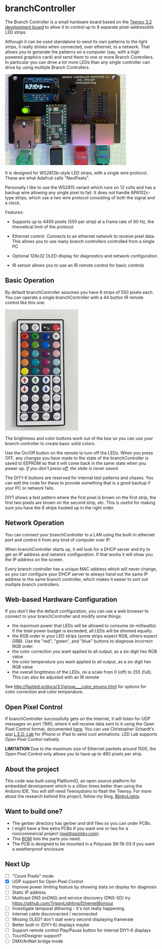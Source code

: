branchController
================

The Branch Controller is a small hardware board based on the [Teensy 3.2 development board](https://www.pjrc.com/store/teensy32.html) to allow it to control up to 8 separate pixel-addressible LED strips.

Although it can be used standalone to send its own patterns to the light strips, it really shines when connected, over ethernet, to a network. That allows you to generate the patterns on a computer (say, with a high powered graphics card) and send them to one or more Branch Controllers. In particular you can drive a lot more LEDs than any single controller can drive by using multiple Branch Controllers.

![Branch Controller](doc/BranchController.jpg)

It is designed for WS2812b-style LED strips, with a single wire protocol. These are what Adafruit calls "NeoPixels".

Personally I like to use the WS2815 variant which runs on 12 volts and has a backup wire allowing any single pixel to fail. It does *not* handle APA102c-type strips, which use a two wire protocol consisting of both the signal and a clock.

Features:

* Supports up to 4400 pixels (550 per strip) at a frame rate of 60 Hz, the theoretical limit of the protocol

* Ethernet control. Connects to an ethernet network to receive pixel data. This allows you to use many branch controllers controlled from a single PC

* Optional 128x32 OLED display for diagnostics and network configuration

* IR sensor allows you to use an IR remote control for basic controls

Basic Operation
---------------

By default branchController assumes you have 8 strips of 550 pixels each. You can operate a single branchController with a 44 button IR remote control like this one:

![44 button IR remote control](doc/44buttonIR.jpg)

The brightness and color buttons work out of the box so you can use your branch controller to create basic solid colors. 

Use the On/Off button on the remote to turn off the LEDs. When you press OFF, any changes you have made to the state of the branchController is saved to EEPROM so that it will come back in the same state when you power up. *If you don't press off, the state is never saved*.

The DIY1-6 buttons are reserved for internal test patterns and chases. You can edit the code for these to provide something that is a good backup if your PC or network fails.

DIY1 shows a test pattern where the first pixel is brown on the first strip, the first two pixels are brown on the second strip, etc. This is useful for making sure you have the 8 strips hooked up in the right order.

Network Operation
-----------------

You can connect your branchController to a LAN using the built-in ethernet port and control it from any kind of computer over IP.

When branchController starts up, it will look for a DHCP server and try to get an IP address and network configuration. If that works it will show you the IP address on the screen.

Every branch controller has a unique MAC address which will never change, so you can configure your DHCP server to always hand out the same IP address to the same branch controller, which makes it easier to sort out multiple branch controllers.

Web-based Hardware Configuration
--------------------------------

If you don't like the default configuration, you can use a web browser to connect to your
branchController and modify some things:

* the maximum power that LEDs will be allowed to consume (in milliwatts). If the total power budget is exceeded, all LEDs will be dimmed equally.
* the RGB order in your LED strips (some strips expect RGB, others expect GRB). Use the "red", "green", and "blue" buttons to diagnose incorrect RGB order.
* the color correction you want applied to all output, as a six digit hex RGB value
* the color temperature you want applied to all output, as a six digit hex RGB value
* the overall brightness of the LEDs, on a scale from 0 (off) to 255 (full). This can
  also be adjusted with an IR remote

See http://fastled.io/docs/3.1/group___color_enums.html for options for color correction and 
color temperature.


Open Pixel Control
------------------

If branchController successfully gets on the Internet, it will listen for UDP messages on port 7890, where it will receive data sent to it using the Open Pixel Control format, documented [here](http://openpixelcontrol.org/). You can use Christopher Schardt's app [L.E.D. Lab](https://apps.apple.com/us/app/l-e-d-lab/id832042156) for iPhone or iPad to send cool animations. LED Lab supports Open Pixel Control natively.

**LIMITATION** Due to the maximum size of Ethernet packets around 1500, the Open Pixel Control only allows you to have up to 480 pixels per strip.

About the project
-----------------

This code was built using PlatformIO, an open source platform for embedded development which is a zillion times better than using the Arduino IDE. You will still need Teensyduino to flash the Teensy. For more about the research behind this project, follow my blog, [BlinkyLights](https://blinkylights.blog/).

Want to build one?
-------------------
* The gerber directory has gerber and drill files so you can order PCBs.
* I might have a few extra PCBs if you want one or two for a noncommercial project (joel@spolsky.com).
* This [BOM](https://octopart.com/bom-tool/tv6ZDeDl) lists the parts you need.
* The PCB is designed to be mounted in a Polycase SK-16-03 if you want a weatherproof enclosure


Next Up
-------

- [ ] "Count Pixels" mode
- [X] UDP support for Open Pixel Control
- [ ] Improve power limiting feature by showing stats on display for diagnosis
- [ ] Static IP address
- [ ] Multicast DNS (mDNS) and service discovery (DNS-SD)
      try https://github.com/TrippyLighting/EthernetBonjour
- [ ] Investigate temporal dithering - it's not really happening. 
- [ ] Internet cable disconnected / reconnected
- [ ] Missing OLED? don't stall every second displaying framerate
- [ ] Better built-in (DIY1-6) displays maybe
- [ ] Support remote control Play/Pause button for internal DIY1-6 displays
- [ ] TouchDesigner support?
- [ ] DMX/ArtNet bridge mode
